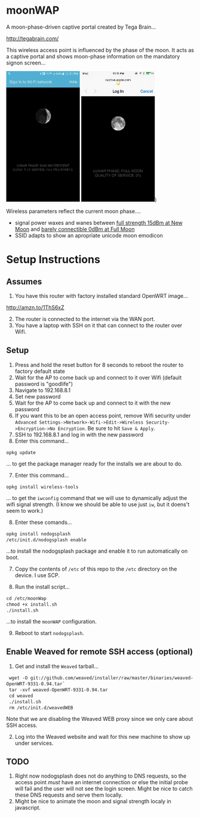 # moonWAP

A moon-phase-driven captive portal created by Tega Brain...

http://tegabrain.com/

This wireless access point is influenced by the phase of the moon. It acts as a captive portal and shows moon-phase information on the mandatory signon screen...

[![Android splash](screenshots/thumbs/android-splash.jpg)](screenshots/android-splash.PNG) [![IOS splash](screenshots/thumbs/ios-splash.jpg)](screenshots/ios-splash.png))

Wireless parameters reflect the current moon phase....

* signal power waxes and wanes between [full strength 15dBm at New Moon](screenshots/new.png) and [barely connectible 0dBm at Full Moon](screenshots/full.png)
* SSID adapts to show an apropriate unicode moon emodicon


# Setup Instructions 

## Assumes

1. You have this router with factory installed standard OpenWRT image... 

  http://amzn.to/1ThS6xZ

2. The router is connected to the internet via the WAN port. 
3. You have a laptop with SSH on it that can connect to the router over Wifi. 

## Setup

1. Press and hold the reset button for 8 seconds to reboot the router to factory default state
2. Wait for the AP to come back up and connect to it over Wifi (default password is "goodlife")
3. Navigate to 192.168.8.1
4. Set new password
5. Wait for the AP to come back up and connect to it with the new password
6. If you want this to be an open access point, remove Wifi security under `Advanced Settings->Network>-Wifi->Edit->Wireless Security->Encryption->No Encryption`. Be sure to hit `Save & Apply`.
6. SSH to 192.168.8.1 and log in with the new password
7. Enter this command...  

  ```
opkg update
``` 

  ... to get the package manager ready for the installs we are about to do.

7. Enter this command...  

  ```
opkg install wireless-tools
``` 

  ... to get the `iwconfig` command that we will use to dynamically adjust the wifi signal strength. (I know we should be able to use just `iw`, but it doens't seem to work.)

8. Enter these comands...

  ```
opkg install nodogsplash
/etc/init.d/nodogsplash enable
```
  ...to install the nodogsplash package and enable it to run automatically on boot. 
  
7. Copy the contents of `/etc` of this repo to the `/etc` directory on the device. I use SCP. 

8. Run the install script...

  ```
cd /etc/moonWap
chmod +x install.sh
./install.sh
```
  ...to install the `moonWAP` configuration.
  
9. Reboot to start `nodogsplash`.
  
## Enable Weaved for remote SSH access (optional)
1. Get and install the `Weaved` tarball...

  ```
   wget -O git://github.com/weaved/installer/raw/master/binaries/weaved-OpenWRT-9331-0.94.tar`
   tar -xvf weaved-OpenWRT-9331-0.94.tar
   cd weaved
   ./install.sh
   rm /etc/init.d/weavedWEB
  ```

  Note that we are disabling the Weaved WEB proxy since we only care about SSH access.
  
2. Log into the Weaved website and wait for this new machine to show up under services. 

## TODO

1. Right now nodogsplash does not do anything to DNS requests, so the access point *must* have an internet connection or else the initial probe will fail and the user will not see the login screen. Might be nice to catch these DNS requests and serve them locally. 
2. Might be nice to animate the moon and signal strength localy in javascript.
